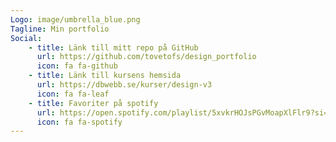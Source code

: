 ```yaml
---
Logo: image/umbrella_blue.png
Tagline: Min portfolio
Social:
    - title: Länk till mitt repo på GitHub
      url: https://github.com/tovetofs/design_portfolio
      icon: fa fa-github
    - title: Länk till kursens hemsida
      url: https://dbwebb.se/kurser/design-v3
      icon: fa fa-leaf
    - title: Favoriter på spotify
      url: https://open.spotify.com/playlist/5xvkrHOJsPGvMoapXlFlr9?si=OK5Mzfn2RbuWeJWSRii00w
      icon: fa fa-spotify
---
```

